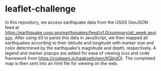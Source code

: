 # leaflet-challenge

In this repository, we access earthquake data from the USGS GeoJSON feed at <https://earthquake.usgs.gov/earthquakes/feed/v1.0/summary/all_week.geojson>. After using d3 to parse this data in JavaScript, we then mapped all earthquakes according to their latitude and longitude with marker size and color determined by the earthquake's magnitude and depth, respectively. A legend and marker popups are added for ease of viewing (css and code framework from <https://codepen.io/haakseth/pen/KQbjdO>). The completed map is then sent into an html file for viewing on the web.
